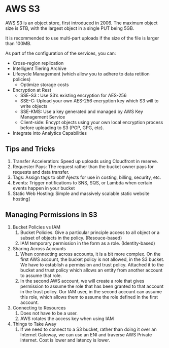 # AWS S3

AWS S3 is an object store, first introduced in 2006. The maximum object size is 5TB, with the largest object in a single PUT being 5GB.

It is recommended to use multi-part uploads if the size of the file is larger than 100MB.

As part of the configuration of the services, you can:

- Cross-region replication
- Intelligent Tiering Archive
- Lifecycle Management (which allow you to adhere to data retition policies)
  - Optimize storage costs
- Encryption at Rest
  - SSE-S3 : Use S3’s existing encryption for AES-256
  - SSE-C: Upload your own AES-256 encryption key  which S3 will to write objects
  - SSE-KMS: Use a key generated and managed by AWS Key Management Service
  - Client-side: Encypt objects using your own local encryption process before uploading to S3 (PGP, GPG, etc).
- Integrate into Analytics Capabilities

## Tips and Tricks

1. Transfer Acceleration: Speed up uploads using Cloudfront in reserve.
2. Requester Pays: The request rather than the bucket owner pays for requests and data transfer.
3. Tags: Assign tags to ob# Ajects for use in costing, billing, security, etc.
4. Events: Trigger notifications to SNS, SQS, or Lambda when certain events happen in your bucket
5. Static Web Hosting: Simple and massively scalable static website hosting]

## Managing Permissions in S3

1. Bucket Policies vs IAM
    1. Bucket Policies. Give a particular principle access to all object or a subset of objects in the policy. (Resouce-based)
    2. IAM temporary permission in the form as a role. (Identity-based)
2. Sharing Across Accounts
    1. When connecting across accounts, it is a bit more complex.  On the first AWS account, the bucket policy is not allowed, in the S3 bucket. We have to establish a permission and trust policy. Attached it to the bucket and trust policy which allows an entity from another account to assume that role.
    2. In the second AWS account, we will create a role that gives permission to assume the role that has been granted to that account in the trust policy. Our IAM user, in the second account can assume this role, which allows them to assume the role defined in the first account.
3. Connecting to Resources
    1. Does not have to be a user.
    2. AWS rotates the access key when using IAM
4. Things to Take Away
    1. If we need to connect to a S3 bucket, rather than doing it over an Internet Gateway, we can use an ENI and traverse AWS Private internet. Cost is lower and latency is lower.
